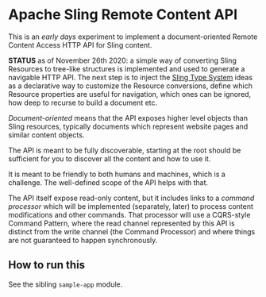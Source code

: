 # Apache Sling Remote Content API

This is an _early days_ experiment to implement a document-oriented
Remote Content Access HTTP API for Sling content.

**STATUS** as of November 26th 2020: a simple way of converting Sling Resources to tree-like structures is implemented and used to generate a navigable HTTP API. The next step is to inject the [Sling Type System](https://cwiki.apache.org/confluence/display/SLING/Sling+Type+System%3A+motivation+and+requirements) ideas as a declarative way to customize the Resource conversions, define which Resource properties are useful for navigation, which ones can be ignored, how deep to recurse to build a document etc.

_Document-oriented_ means that the API exposes higher level objects than
Sling resources, typically documents which represent website pages and
similar content objects.

The API is meant to be fully discoverable, starting at the root should
be sufficient for you to discover all the content and how to use it.

It is meant to be friendly to both humans and machines, which is a challenge.
The well-defined scope of the API helps with that.

The API itself expose read-only content, but it includes links to 
a _command processor_ which will be implemented (separately, later)
to process content modifications and other commands. That processor
will use a CQRS-style Command Pattern,  where the read channel
represented by this API is distinct from the write channel (the 
Command Processor) and where things are not guaranteed to happen
synchronously.

## How to run this

See the sibling `sample-app` module.